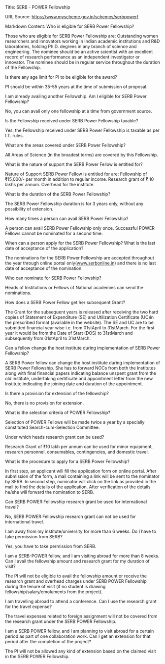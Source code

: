 Title: SERB - POWER Fellowship

URL Source: https://www.myscheme.gov.in/schemes/serbpowerf

Markdown Content:
Who is eligible for SERB Power Fellowship?

Those who are eligible for SERB Power Fellowship are: Outstanding women researchers and innovators working in Indian academic institutions and R&D laboratories, holding Ph.D. degrees in any branch of science and engineering. The nominee should be an active scientist with an excellent record of research performance as an independent investigator or innovator. The nominee should be in regular service throughout the duration of the Fellowship.

Is there any age limit for PI to be eligible for the award?

PI should be within 35-55 years at the time of submission of proposal.

I am already availing another Fellowship. Am I eligible for SERB Power Fellowship?

No, you can avail only one fellowship at a time from government source.

Is the Fellowship received under SERB Power Fellowship taxable?

Yes, the Fellowship received under SERB Power Fellowship is taxable as per I.T. rules.

What are the areas covered under SERB Power Fellowship?

All Areas of Science (in the broadest terms) are covered by this Fellowship.

What is the nature of support the SERB Power Fellow is entitled for?

Nature of Support SERB Power Fellow is entitled for are: Fellowship of ₹15,000/- per month in addition to regular income. Research grant of ₹ 10 lakhs per annum. Overhead for the institute.

What is the duration of the SERB Power Fellowship?

The SERB Power Fellowship duration is for 3 years only, without any possibility of extension.

How many times a person can avail SERB Power Fellowship?

A person can avail SERB Power Fellowship only once. Successful POWER Fellows cannot be nominated for a second time.

When can a person apply for the SERB Power Fellowship? What is the last date of acceptance of the application?

The nominations for the SERB Power Fellowship are accepted throughout the year through online portal only(www.serbonline.in) and there is no last date of acceptance of the nomination.

Who can nominate for SERB Power Fellowship?

Heads of Institutions or Fellows of National academies can send the nominations.

How does a SERB Power Fellow get her subsequent Grant?

The Grant for the subsequent years is released after receiving the two hard copies of Statement of Expenditure (SE) and Utilization Certificate (UC)in the prescribed format (available in the website). The SE and UC are to be submitted financial year wise i.e. from 01stApril to 31stMarch. For the first year it would be from the Date of Start (DOS) to 31stMarch and subsequently from 01stApril to 31stMarch.

Can a fellow change the host institute during implementation of SERB Power Fellowship?

A SERB Power fellow can change the host institute during implementation of SERB Power Fellowship. She has to forward NOCs from both the Institutes along with final financial papers indicating balance unspent grant from the old institute, undertaking certificate and appointment letter from the new Institute indicating the joining date and duration of the appointment.

Is there a provision for extension of the fellowship?

No, there is no provision for extension.

What is the selection criteria of POWER Fellowship?

Selection of POWER Fellows will be made twice a year by a specially constituted Search-cum-Selection Committee.

Under which heads research grant can be used?

Research Grant of ₹10 lakh per annum can be used for minor equipment, research personnel, consumables, contingencies, and domestic travel.

What is the procedure to apply for a SERB Power Fellowship?

In first step, an applicant will fill the application form on online portal. After submission of the form, a mail containing a link will be sent to the nominator by SERB. In second step, nominator will click on the link as provided in the mail to find the details of the application. After verification of the details he/she will forward the nomination to SERB.

Can SERB POWER Fellowship research grant be used for international travel?

No, SERB POWER Fellowship research grant can not be used for international travel.

I am away from my institute/university for more than 6 weeks. Do I have to take permission from SERB?

Yes, you have to take permission from SERB.

I am a SERB-POWER fellow, and I am visiting abroad for more than 8 weeks. Can I avail the fellowship amount and research grant for my duration of visit?

The PI will not be eligible to avail the fellowship amount or receive the research grant and overhead charges under SERB POWER Fellowship during the tenure of visit (if no student is drawing fellowship/salary/emoluments from the project).

I am travelling abroad to attend a conference. Can I use the research grant for the travel expense?

The travel expenses related to foreign assignment will not be covered from the research grant under the SERB POWER Fellowship.

I am a SERB POWER fellow, and I am planning to visit abroad for a certain period as part of one collaboration work. Can I get an extension for that period after the completion of the project?

The PI will not be allowed any kind of extension based on the claimed visit in the SERB POWER Fellowship.
